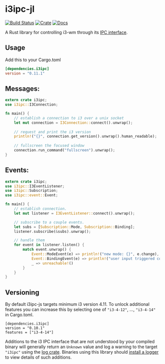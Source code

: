 # i3ipc-jl

[![Build Status](https://travis-ci.org/johnlepikhin/i3ipc-jl.svg?branch=master)](https://travis-ci.org/johnlepikhin/i3ipc-jl)
[![Crate](http://meritbadge.herokuapp.com/i3ipc-jl)](https://crates.io/crates/i3ipc-jl)
[![Docs](https://docs.rs/i3ipc-jl/badge.svg)](https://docs.rs/i3ipc-jl)

A Rust library for controlling i3-wm through its [IPC interface](https://i3wm.org/docs/ipc.html).

## Usage
Add this to your Cargo.toml
```toml
[dependencies.i3ipc]
version = "0.11.1"
```

## Messages:

```rust
extern crate i3ipc;
use i3ipc::I3Connection;

fn main() {
    // establish a connection to i3 over a unix socket
    let mut connection = I3Connection::connect().unwrap();
    
    // request and print the i3 version
    println!("{}", connection.get_version().unwrap().human_readable);
    
    // fullscreen the focused window
    connection.run_command("fullscreen").unwrap();
}
```

## Events:

```rust
extern crate i3ipc;
use i3ipc::I3EventListener;
use i3ipc::Subscription;
use i3ipc::event::Event;

fn main() {
    // establish connection.
    let mut listener = I3EventListener::connect().unwrap();

    // subscribe to a couple events.
    let subs = [Subscription::Mode, Subscription::Binding];
    listener.subscribe(&subs).unwrap();

    // handle them
    for event in listener.listen() {
        match event.unwrap() {
            Event::ModeEvent(e) => println!("new mode: {}", e.change),
            Event::BindingEvent(e) => println!("user input triggered command: {}", e.binding.command),
            _ => unreachable!()
        }
    }
}
```

## Versioning

By default i3ipc-js targets minimum i3 version 4.11. To unlock additional features you can increase this by selecting one of `"i3-4-12"`, ..., `"i3-4-14"` in Cargo.toml.

```
[dependencies.i3ipc]
version = "0.10.1"
features = ["i3-4-14"]
```

Additions to the i3 IPC interface that are not understood by your compiled binary will generally return an `Unknown` value and log a warning to the target `"i3ipc"` using the [log crate](http://doc.rust-lang.org/log). Binaries using this library should [install a logger](https://doc.rust-lang.org/log/log/index.html#in-executables) to view details of such additions.
